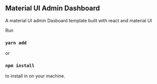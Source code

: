 ## Material UI Admin Dashboard

A material UI admin Dasboard template built with react and material UI

Run

### `yarn add`

or

### `npm install`

to install in on your machine.
